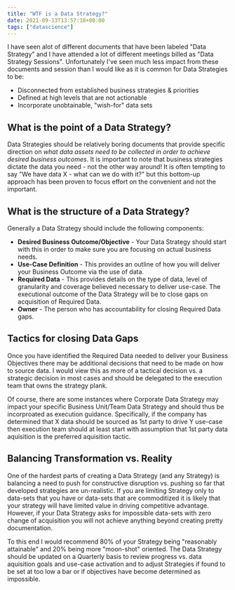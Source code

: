 ```yaml
---
title: "WTF is a Data Strategy?"
date: 2021-09-13T13:57:18+08:00
tags: ["datascience"]
---
```


I have seen alot of different documents that have been labeled "Data Strategy" and I have attended a lot of different meetings billed as "Data Strategy Sessions".  Unfortunately I've seen much less impact from these documents and session than I would like as it is common for Data Strategies to be:

* Disconnected from established business strategies & priorities
* Defined at high levels that are not actionable
* Incorporate unobtainable, "wish-for" data sets

## What is the point of a Data Strategy?

Data Strategies should be relatively boring documents that provide specific direction on _what data assets need to be collected in order to achieve desired business outcomes_.  It is important to note that business strategies dictate the data you need - not the other way around!  It is often tempting to say "We have data X - what can we do with it?" but this bottom-up approach has been proven to focus effort on the convenient and not the important.

## What is the structure of a Data Strategy?

Generally a Data Strategy should include the following components:

* **Desired Business Outcome/Objective** - Your Data Strategy should start with this in order to make sure you are focusing on actual business needs.
* **Use-Case Definition** - This provides an outline of how you will deliver your Business Outcome via the use of data.
* **Required Data** - This provides details on the type of data, level of granularity and coverage believed necessary to deliver use-case.  The executional outcome of the Data Strategy will be to close gaps on acquisition of Required Data.
* **Owner** - The person who has accountability for closing Required Data gaps.

## Tactics for closing Data Gaps

Once you have identified the Required Data needed to deliver your Business Objectives there may be additional decisions that need to be made on how to source data.  I would view this as more of a tactical decision vs. a strategic decision in most cases and should be delegated to the execution team that owns the strategy plank.

Of course, there are some instances where Corporate Data Strategy may impact your specific Business Unit/Team Data Strategy and should thus be incorproated as execution guidance.  Specifically, if the company has determined that X data should be sourced as 1st party to drive Y use-case then execution team should at least start with assumption that 1st party data aquisition is the preferred aquisition tactic.

## Balancing Transformation vs. Reality

One of the hardest parts of creating a Data Strategy (and any Strategy) is balancing a need to push for constructive disruption vs. pushing so far that developed strategies are un-realistic.  If you are limiting Strategy only to data-sets that you have or data-sets that are commoditized it is likely that your strategy will have limited value in driving competitive advantage.  However, if your Data Strategy asks for impossible data-sets with zero change of acquisition you will not achieve anything beyond creating pretty documentation.

To this end I would recommend 80% of your Strategy being "reasonably attainable" and 20% being more "moon-shot" oriented.  The Data Strategy should be updated on a Quarterly basis to review progress vs. data aquisition goals and use-case activation and to adjust Strategies if found to be set at too low a bar or if objectives have become determined as impossible.
